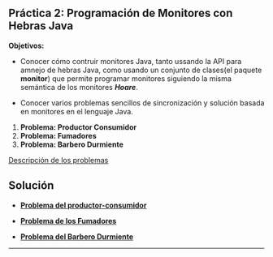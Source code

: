 ## Práctica 2: Programación de Monitores con Hebras Java

**Objetivos:** 
- Conocer cómo contruir monitores Java, tanto ussando la API para amnejo de hebras Java, como usando un conjunto de clases(el paquete **monitor**) que permite programar monitores siguiendo la misma semántica de los monitores ***Hoare***.

- Conocer varios problemas sencillos de sincronización y solución basada en monitores en el lenguaje Java.

1. **Problema: Productor Consumidor**
2. **Problema: Fumadores**
3. **Problema: Barbero Durmiente**

[Descripción de los problemas][descripcion]


## Solución

- [**Problema del productor-consumidor**][Prod]

- [**Problema de los Fumadores**][fumadores]

- [**Problema del Barbero Durmiente**][barbero]



----

[descripcion]:https://github.com/marlenelis/SCD/blob/master/Prácticas/P2/scd-practica2.pdf

[Prod]:https://github.com/marlenelis/SCD/blob/master/Prácticas/P2/src/prod-cons.java

[fumadores]:https://github.com/marlenelis/SCD/blob/master/Prácticas/P2/src/fumadores.java
[barbero]:https://github.com/marlenelis/SCD/blob/master/Prácticas/P2/src/barberoDurmiente.java



